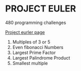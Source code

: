 # PROJECT EULER

480 programming challenges 

[Project eurler page](https://projecteuler.net/)

1. Multiples of 3 or 5
2. Even fibonacci Numbers
3. Largest Prime Factor
4. Largest Palindrome Product
5. Smallest multiple